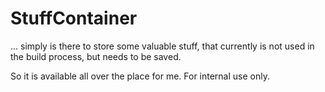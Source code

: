 StuffContainer
==============

... simply is there to store some valuable stuff, that currently is not used in the build process, but needs to be saved.

So it is available all over the place for me. For internal use only.
